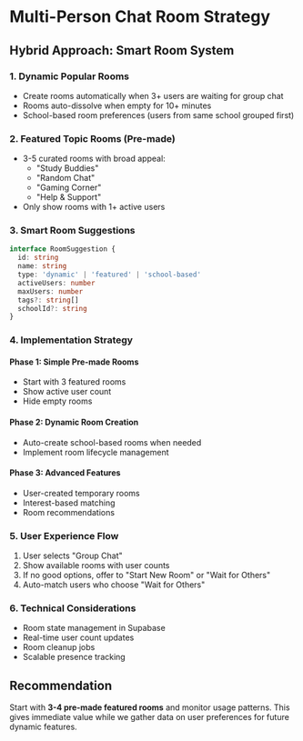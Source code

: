 # Multi-Person Chat Room Strategy

## Hybrid Approach: Smart Room System

### 1. **Dynamic Popular Rooms**
- Create rooms automatically when 3+ users are waiting for group chat
- Rooms auto-dissolve when empty for 10+ minutes
- School-based room preferences (users from same school grouped first)

### 2. **Featured Topic Rooms** (Pre-made)
- 3-5 curated rooms with broad appeal:
  - "Study Buddies" 
  - "Random Chat"
  - "Gaming Corner"
  - "Help & Support"
- Only show rooms with 1+ active users

### 3. **Smart Room Suggestions**
```typescript
interface RoomSuggestion {
  id: string
  name: string
  type: 'dynamic' | 'featured' | 'school-based'
  activeUsers: number
  maxUsers: number
  tags?: string[]
  schoolId?: string
}
```

### 4. **Implementation Strategy**

#### Phase 1: Simple Pre-made Rooms
- Start with 3 featured rooms
- Show active user count
- Hide empty rooms

#### Phase 2: Dynamic Room Creation  
- Auto-create school-based rooms when needed
- Implement room lifecycle management

#### Phase 3: Advanced Features
- User-created temporary rooms
- Interest-based matching
- Room recommendations

### 5. **User Experience Flow**
1. User selects "Group Chat"
2. Show available rooms with user counts
3. If no good options, offer to "Start New Room" or "Wait for Others"
4. Auto-match users who choose "Wait for Others"

### 6. **Technical Considerations**
- Room state management in Supabase
- Real-time user count updates
- Room cleanup jobs
- Scalable presence tracking

## Recommendation
Start with **3-4 pre-made featured rooms** and monitor usage patterns. This gives immediate value while we gather data on user preferences for future dynamic features.
